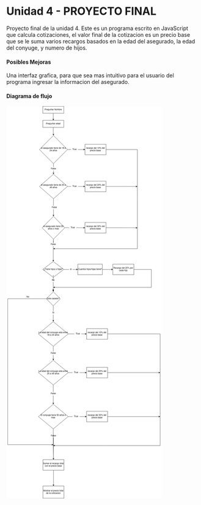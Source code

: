 # Unidad 4 - PROYECTO FINAL

Proyecto final de la unidad 4. Este es un programa escrito en JavaScript que
calcula cotizaciones, el valor final de la cotizacion es un precio base que se
le suma varios recargos basados en la edad del asegurado, la edad del conyuge,
y numero de hijos.

#### Posibles Mejoras
Una interfaz grafica, para que sea mas intuitivo para el usuario del programa
ingresar la informacion del asegurado.

#### Diagrama de flujo
![diagrams cotizaciones](./cotizaciones_diagrama_de_flujo.png)
